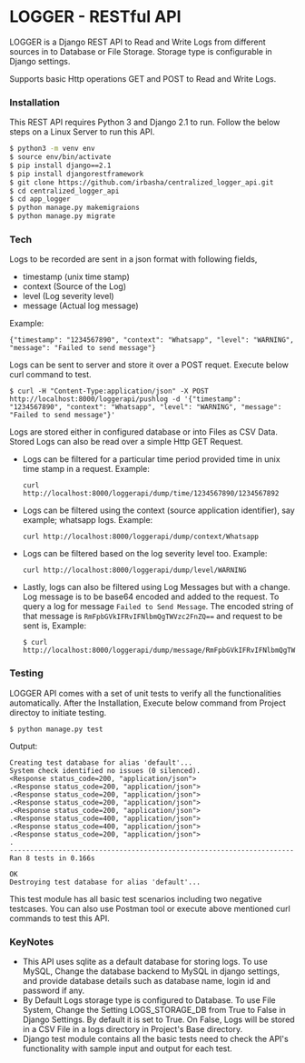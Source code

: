 # LOGGER - RESTful API

LOGGER is a Django REST API to Read and Write Logs from different sources in to Database or File Storage. Storage type is configurable in Django settings.

Supports basic Http operations GET and POST to Read and Write Logs.

### Installation
This REST API requires Python 3 and Django 2.1 to run.
Follow the below steps on a Linux Server to run this API.

```sh
$ python3 -m venv env
$ source env/bin/activate
$ pip install django==2.1
$ pip install djangorestframework
$ git clone https://github.com/irbasha/centralized_logger_api.git
$ cd centralized_logger_api
$ cd app_logger
$ python manage.py makemigraions
$ python manage.py migrate
```

### Tech
Logs to be recorded are sent in a json format with following fields,
- timestamp (unix time stamp)
- context (Source of the Log)
- level (Log severity level)
- message (Actual log message)

Example:
```
{"timestamp": "1234567890", "context": "Whatsapp", "level": "WARNING", "message": "Failed to send message"}
```

Logs can be sent to server and store it over a POST requet. Execute below curl command to test.
```
$ curl -H "Content-Type:application/json" -X POST http://localhost:8000/loggerapi/pushlog -d '{"timestamp": "1234567890", "context": "Whatsapp", "level": "WARNING", "message": "Failed to send message"}'
```


Logs are stored either in configured database or into Files as CSV Data. Stored Logs can also be read over a simple Http GET Request.

- Logs can be filtered for a particular time period provided time in unix time stamp in a request.
Example:
    ```
    curl http://localhost:8000/loggerapi/dump/time/1234567890/1234567892
    ```
- Logs can be filtered using the context (source application identifier), say example; whatsapp logs.
Example:
    ```
    curl http://localhost:8000/loggerapi/dump/context/Whatsapp
    ```
- Logs can be filtered based on the log severity level too.
Example:
    ```
    curl http://localhost:8000/loggerapi/dump/level/WARNING
    ```
- Lastly, logs can also be filtered using Log Messages but with a change. Log message is to be base64 encoded and added to the request. To query a log for message    `Failed to Send Message`. The encoded string of that message is `RmFpbGVkIFRvIFNlbmQgTWVzc2FnZQ==` and request to be sent is,
Example:
    ```
    $ curl http://localhost:8000/loggerapi/dump/message/RmFpbGVkIFRvIFNlbmQgTWVzc2FnZQ==
    ```



### Testing
LOGGER API comes with a set of unit tests to verify all the functionalities automatically.
After the Installation, Execute below command from Project directoy to initiate testing.

```
$ python manage.py test
```

Output:
```
Creating test database for alias 'default'...
System check identified no issues (0 silenced).
<Response status_code=200, "application/json">
.<Response status_code=200, "application/json">
.<Response status_code=200, "application/json">
.<Response status_code=200, "application/json">
.<Response status_code=200, "application/json">
.<Response status_code=400, "application/json">
.<Response status_code=400, "application/json">
.<Response status_code=200, "application/json">
.
----------------------------------------------------------------------
Ran 8 tests in 0.166s

OK
Destroying test database for alias 'default'...
```

This test module has all basic test scenarios including two negative testcases. You can also use Postman tool or execute above mentioned curl commands to test this API.

### KeyNotes
- This API uses sqlite as a default database for storing logs. To use MySQL, Change the database backend to MySQL in django settings, and provide database details such as database name, login id and password if any.
- By Default Logs storage type is configured to Database. To use File System, Change the Setting LOGS_STORAGE_DB from True to False in Django Settings. By default it is set to True. On False, Logs will be stored in a CSV File in a logs directory in Project's Base directory.
- Django test module contains all the basic tests need to check the API's functionality with sample input and output for each test.
